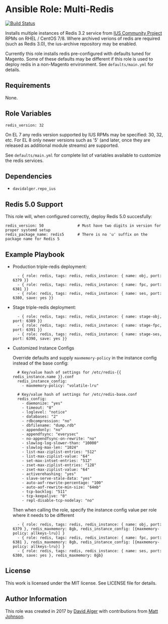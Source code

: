 # Ansible Role: Multi-Redis

[![Build Status](https://travis-ci.org/davidalger/ansible-role-multi-redis.svg?branch=master)](https://travis-ci.org/davidalger/ansible-role-multi-redis)

Installs multiple instances of Redis 3.2 service from [IUS Community Project](http://ius.io) RPMs on RHEL / CentOS 7/8. Where archived verions of redis are required (such as Redis 3.0), the ius-archive repository may be enabled.

Currently this role installs redis pre-configured with defaults tuned for Magento. Some of these defaults may be different if this role is used to deploy redis in a non-Magento environment. See `defaults/main.yml` for details.

## Requirements

None.

## Role Variables

    redis_version: 32

On EL 7 any redis version supported by IUS RPMs may be specified: 30, 32, etc. For EL 8 only newer versions such as '5' (and later, once they are released as additional module streams) are supported.

See `defaults/main.yml` for complete list of variables available to customize the redis services.

## Dependencies

* `davidalger.repo_ius`

## Redis 5.0 Support

This role will, when configured correctly, deploy Redis 5.0 succesfully:

    redis_version: 50               # Must have two digits in version for proper systemd setup
    redis_package_name: redis5      # There is no 'u' suffix on the package name for Redis 5

## Example Playbook

* Production triple-redis deployment:

        - { role: redis, tags: redis, redis_instance: { name: obj, port: 6379 }}
        - { role: redis, tags: redis, redis_instance: { name: fpc, port: 6381 }}
        - { role: redis, tags: redis, redis_instance: { name: ses, port: 6380, save: yes }}

* Stage triple-redis deployment:

        - { role: redis, tags: redis, redis_instance: { name: stage-obj, port: 6389 }}
        - { role: redis, tags: redis, redis_instance: { name: stage-fpc, port: 6391 }}
        - { role: redis, tags: redis, redis_instance: { name: stage-ses, port: 6390, save: yes }}

* Customized Instance Configs

    Override defaults and supply `maxmemory-policy` in the instance config instead of the base config:

        # Key/value hash of settings for /etc/redis-{{ redis_instance.name }}.conf
        redis_instance_config:
          - maxmemory-policy: "volatile-lru"

        # Key/value hash of settings for /etc/redis-base.conf
        redis_config:
          - daemonize: "yes"
          - timeout: "0"
          - loglevel: "notice"
          - databases: "2"
          - rdbcompression: "no"
          - dbfilename: "dump.rdb"
          - appendonly: "no"
          - appendfsync: "everysec"
          - no-appendfsync-on-rewrite: "no"
          - slowlog-log-slower-than: "10000"
          - slowlog-max-len: "1024"
          - list-max-ziplist-entries: "512"
          - list-max-ziplist-value: "64"
          - set-max-intset-entries: "512"
          - zset-max-ziplist-entries: "128"
          - zset-max-ziplist-value: "64"
          - activerehashing: "yes"
          - slave-serve-stale-data: "yes"
          - auto-aof-rewrite-percentage: "100"
          - auto-aof-rewrite-min-size: "64mb"
          - tcp-backlog: "511"
          - tcp-keepalive: "0"
          - repl-disable-tcp-nodelay: "no"

    Then when calling the role, specify the instance config value per role where it needs to be different

        - { role: redis, tags: redis, redis_instance: { name: obj, port: 6379 }, redis_maxmemory: 8gb, redis_instance_config: [{maxmemory-policy: allkeys-lru}] }
        - { role: redis, tags: redis, redis_instance: { name: fpc, port: 6381 }, redis_maxmemory: 8gb, redis_instance_config: [{maxmemory-policy: allkeys-lru}] }
        - { role: redis, tags: redis, redis_instance: { name: ses, port: 6380, save: yes }, redis_maxmemory: 8gb}

## License

This work is licensed under the MIT license. See LICENSE file for details.

## Author Information

This role was created in 2017 by [David Alger](http://davidalger.com/) with contributions from [Matt Johnson](https://github.com/mttjohnson/).
